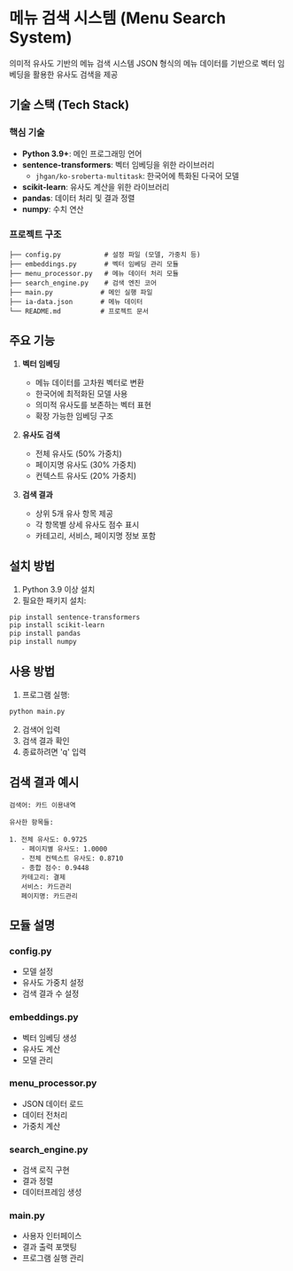 # 메뉴 검색 시스템 (Menu Search System)

의미적 유사도 기반의 메뉴 검색 시스템
JSON 형식의 메뉴 데이터를 기반으로 벡터 임베딩을 활용한 유사도 검색을 제공

## 기술 스택 (Tech Stack)

### 핵심 기술
- **Python 3.9+**: 메인 프로그래밍 언어
- **sentence-transformers**: 벡터 임베딩을 위한 라이브러리
  - `jhgan/ko-sroberta-multitask`: 한국어에 특화된 다국어 모델
- **scikit-learn**: 유사도 계산을 위한 라이브러리
- **pandas**: 데이터 처리 및 결과 정렬
- **numpy**: 수치 연산

### 프로젝트 구조
```
├── config.py           # 설정 파일 (모델, 가중치 등)
├── embeddings.py       # 벡터 임베딩 관리 모듈
├── menu_processor.py   # 메뉴 데이터 처리 모듈
├── search_engine.py    # 검색 엔진 코어
├── main.py            # 메인 실행 파일
├── ia-data.json       # 메뉴 데이터
└── README.md          # 프로젝트 문서
```

## 주요 기능

1. **벡터 임베딩**
   - 메뉴 데이터를 고차원 벡터로 변환
   - 한국어에 최적화된 모델 사용
   - 의미적 유사도를 보존하는 벡터 표현
   - 확장 가능한 임베딩 구조

2. **유사도 검색**
   - 전체 유사도 (50% 가중치)
   - 페이지명 유사도 (30% 가중치)
   - 컨텍스트 유사도 (20% 가중치)

3. **검색 결과**
   - 상위 5개 유사 항목 제공
   - 각 항목별 상세 유사도 점수 표시
   - 카테고리, 서비스, 페이지명 정보 포함

## 설치 방법

1. Python 3.9 이상 설치
2. 필요한 패키지 설치:
```bash
pip install sentence-transformers
pip install scikit-learn
pip install pandas
pip install numpy
```

## 사용 방법

1. 프로그램 실행:
```bash
python main.py
```

2. 검색어 입력
3. 검색 결과 확인
4. 종료하려면 'q' 입력

## 검색 결과 예시
```
검색어: 카드 이용내역

유사한 항목들:

1. 전체 유사도: 0.9725
   - 페이지별 유사도: 1.0000
   - 전체 컨텍스트 유사도: 0.8710
   - 종합 점수: 0.9448
   카테고리: 결제
   서비스: 카드관리
   페이지명: 카드관리
```

## 모듈 설명

### config.py
- 모델 설정
- 유사도 가중치 설정
- 검색 결과 수 설정

### embeddings.py
- 벡터 임베딩 생성
- 유사도 계산
- 모델 관리

### menu_processor.py
- JSON 데이터 로드
- 데이터 전처리
- 가중치 계산

### search_engine.py
- 검색 로직 구현
- 결과 정렬
- 데이터프레임 생성

### main.py
- 사용자 인터페이스
- 결과 출력 포맷팅
- 프로그램 실행 관리 